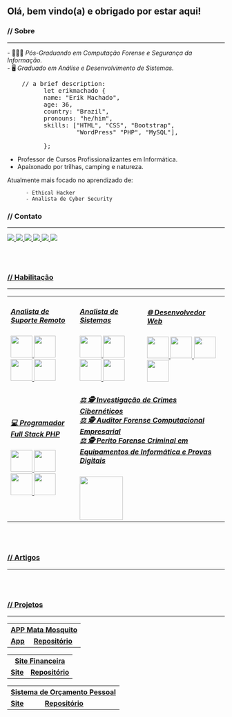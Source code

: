 ## Olá, bem vindo(a) e obrigado por estar aqui!

<!-- Módulo Sobre -->
<h3>// Sobre</h3>
<hr>
<p>
          - 👨🏻‍💻 <em>Pós-Graduando em Computação Forense e Segurança da Informação.</em><br />
          - 🖥️ <em>Graduado em Análise e Desenvolvimento de Sistemas.</em>
          <br />
</p>
<pre>    // a brief description:
          let erikmachado {
          name: "Erik Machado",
          age: 36,
          country: "Brazil",
          pronouns: "he/him",
          skills: ["HTML", "CSS", "Bootstrap",<br /> &nbsp;&nbsp;&nbsp;&nbsp;&nbsp;&nbsp;&nbsp;&nbsp;&nbsp;&nbsp;&nbsp;&nbsp;&nbsp;&nbsp;&nbsp;&nbsp;&nbsp; "WordPress" "PHP", "MySQL"],
          <!-- bootcamps: ["", " ()"], -->
          };
</pre>
<ul>
          <li>Professor de Cursos Profissionalizantes em Informática.</li>
          <li>Apaixonado por trilhas, camping e natureza.</li>
</ul>
<p>
Atualmente mais focado no aprendizado de:

          - Ethical Hacker
          - Analista de Cyber Security
</p>

<!-- Módulo Contato -->
<h3>// Contato</h3>
<hr>
<div align=”center”>
          <a href="https://www.linkedin.com/in/erikmachadopro/">
                    <img src="https://img.shields.io/badge/linkedin-%230077B5.svg?style=for-the-badge&logo=linkedin&logoColor=white"
          </a>
          <a href="https://github.com/erikmachadopro">
                    <img src="https://img.shields.io/badge/github-%23121011.svg?style=for-the-badge&logo=github&logoColor=white"
          </a>
          <a href="https://www.behance.net/erikmachadopro">
                    <img src="https://img.shields.io/badge/Behance-1769ff?style=for-the-badge&logo=behance&logoColor=white"
          </a>
          <a href="https://www.youtube.com/channel/UCb6n0TnhqKB2UOoCa_Rc9Iw">
                    <img src="https://img.shields.io/badge/YouTube-%23FF0000.svg?style=for-the-badge&logo=YouTube&logoColor=white"
          </a>
          <a href="mailto:erikmachadopro@gmail.com">
                    <img src="https://img.shields.io/badge/Gmail-D14836?style=for-the-badge&logo=gmail&logoColor=white"
          </a>
          <a href="https://wa.me/+5562981326542">
                    <img src="https://img.shields.io/badge/WhatsApp-25D366?style=for-the-badge&logo=whatsapp&logoColor=white"
          </a>          
</div>

<br /><br />

<!-- Módulo Habilitação -->
<h3>// Habilitação</h3>
<hr>

<table style="width:100%">
  <tr>          
          <td>
          <h5>Analista de Suporte Remoto</h5>
          <div style="display: inline">
                    <img width="50" heigt="50" src="https://cdn.jsdelivr.net/gh/devicons/devicon/icons/linux/linux-original.svg" />
                    <img width="50" heigt="50" src="https://cdn.jsdelivr.net/gh/devicons/devicon/icons/android/android-original-wordmark.svg" />
                    <img width="50" heigt="50" src="https://cdn.jsdelivr.net/gh/devicons/devicon/icons/windows8/windows8-original.svg" />
                    <img width="50" heigt="50" src="https://cdn.jsdelivr.net/gh/devicons/devicon/icons/bash/bash-original.svg" />
          </div>
    </td>
    <td>
          <h5>Analista de Sistemas</h5>
          <div style="display: inline">
                    <img width="50" heigt="50" src="https://cdn.jsdelivr.net/gh/devicons/devicon/icons/bash/bash-original.svg" />
                    <img width="50" heigt="50" src="https://cdn.jsdelivr.net/gh/devicons/devicon/icons/bash/bash-original.svg" />
                    <img width="50" heigt="50" src="https://cdn.jsdelivr.net/gh/devicons/devicon/icons/bash/bash-original.svg" />
                    <img width="50" heigt="50" src="https://cdn.jsdelivr.net/gh/devicons/devicon/icons/bash/bash-original.svg" />
          </div>
    </td>
    <td>
          <h5>🌐 Desenvolvedor Web</h5>
          <div style="display: inline">
                    <img width="50" heigt="50" src="https://cdn.jsdelivr.net/gh/devicons/devicon/icons/html5/html5-original-wordmark.svg" /> 
                    <img width="50" heigt="50" src="https://cdn.jsdelivr.net/gh/devicons/devicon/icons/css3/css3-original-wordmark.svg" />
                    <img width="50" heigt="50" src="https://cdn.jsdelivr.net/gh/devicons/devicon/icons/bootstrap/bootstrap-original-wordmark.svg" /> 
                    <img width="50" heigt="50" src="https://cdn.jsdelivr.net/gh/devicons/devicon/icons/wordpress/wordpress-plain-wordmark.svg" />
          </div>
    </td>
</tr>
<tr>  
    <td>
          <h5>💻 Programador Full Stack PHP </h5>
          <div style="display: inline">
                    <img width="50" heigt="50" src="https://cdn.jsdelivr.net/gh/devicons/devicon/icons/php/php-original.svg" /> 
                    <img width="50" heigt="50" src="https://cdn.jsdelivr.net/gh/devicons/devicon/icons/mysql/mysql-original-wordmark.svg" /> 
                    <img width="50" heigt="50" src="https://cdn.jsdelivr.net/gh/devicons/devicon/icons/apache/apache-original-wordmark.svg" />
                    <img width="50" heigt="50" src="https://cdn.jsdelivr.net/gh/devicons/devicon/icons/laravel/laravel-plain-wordmark.svg" />
          </div>
    </td>
    <td colspan="2"> 
          <h5>⚖️ 🕵️ Investigação de Crimes Cibernéticos<br />
                    ⚖️ 🕵️ Auditor Forense Computacional Empresarial<br />
                    ⚖️ 🕵️ Perito Forense Criminal em Equipamentos de Informática e Provas Digitais
          </h5>
          <div style="display: inline">
                    <img width="100" heigt="100" src="https://img.shields.io/badge/Kali-268BEE?style=for-the-badge&logo=kalilinux&logoColor=white" />
          </div>
    </td>
  </tr>
</table>
<br /><br />

<!-- Módulo Artigos -->
<h3>// Artigos</h3>
<hr>

<br /><br />

<!-- Módulo Projetos -->
<h3>// Projetos</h3>
<hr>

<table style="width:100%">
  <tr>
    <th colspan="2">APP Mata Mosquito</th>
  </tr>
  <tr>          
    <td>
          <a href="https://erikmachadopro.github.io/javascript_app_mata_mosquito/" target="_blank"><strong>App</strong></a>
    </td>
    <td>
          <a href="https://github.com/erikmachadopro/javascript_app_mata_mosquito" target="_blank"><strong>Repositório</strong></a>
    </td>
    </tr>
</table>

<table style="width:100%">
  <tr>
    <th colspan="2">Site Financeira</th>
  </tr>
  <tr>          
    <td>
          <a href="https://erikmachadopro.github.io/finans/" target="_blank"><strong>Site</strong></a>
    </td>
    <td>
          <a href="https://github.com/erikmachadopro/finans" target="_blank"><strong>Repositório</strong></a>
    </td>
    </tr>
</table>

<table style="width:100%">
  <tr>
    <th colspan="2">Sistema de Orçamento Pessoal</th>
  </tr>
  <tr>          
    <td>
          <a href="https://erikmachadopro.github.io/javascript_es6_app_orcamento_pessoal/ " target="_blank"><strong>Site</strong></a>
    </td>
    <td>
          <a href="https://github.com/erikmachadopro/javascript_es6_app_orcamento_pessoal" target="_blank"><strong>Repositório</strong></a>
    </td>
    </tr>
</table>
       
          

<!--
**erikmachadopro/erikmachadopro** is a ✨ _special_ ✨ repository because its `README.md` (this file) appears on your GitHub profile.

Here are some ideas to get you started:

- 🔭 I’m currently working on ...
- 🌱 I’m currently learning ...
- 👯 I’m looking to collaborate on ...
- 🤔 I’m looking for help with ...
- 💬 Ask me about ...
- 📫 How to reach me: ...
- 😄 Pronouns: ...
- ⚡ Fun fact: ...
-->
